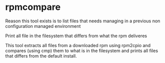 # rpmcompare


Reason this tool exists is to list files that needs managing in a previous non configuration managed environment 

Print all file in the filesystem that differs from what the rpm deliveres

This tool extracts all files from a downloaded rpm using rpm2cpio and compares (using cmp) them to what is in the filesystem and prints all files that differs  from the default install.

